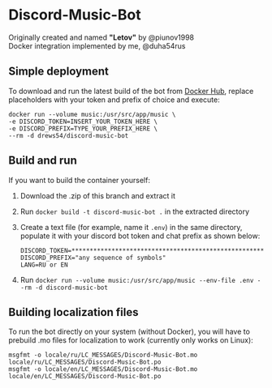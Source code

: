 # Discord-Music-Bot

Originally created and named **"Letov"** by @piunov1998  
Docker integration implemented by me, @duha54rus

## Simple deployment

To download and run the latest build of the bot from [Docker Hub](https://hub.docker.com/r/drews54/discord-music-bot), replace placeholders with your token and prefix of choice and execute:

```shell
docker run --volume music:/usr/src/app/music \
-e DISCORD_TOKEN=INSERT_YOUR_TOKEN_HERE \
-e DISCORD_PREFIX=TYPE_YOUR_PREFIX_HERE \
--rm -d drews54/discord-music-bot
```

## Build and run

If you want to build the container yourself:

1. Download the .zip of this branch and extract it
2. Run `docker build -t discord-music-bot .` in the extracted directory
3. Create a text file (for example, name it `.env`) in the same directory, populate it with your discord bot token and chat prefix as shown below:

    ```env
    DISCORD_TOKEN=***********************************************************
    DISCORD_PREFIX="any sequence of symbols"
    LANG=RU or EN
    ```

4. Run `docker run --volume music:/usr/src/app/music --env-file .env --rm -d discord-music-bot`

## Building localization files

To run the bot directly on your system (without Docker), you will have to prebuild .mo files for localization to work (currently only works on Linux):

```shell
msgfmt -o locale/ru/LC_MESSAGES/Discord-Music-Bot.mo locale/ru/LC_MESSAGES/Discord-Music-Bot.po
msgfmt -o locale/en/LC_MESSAGES/Discord-Music-Bot.mo locale/en/LC_MESSAGES/Discord-Music-Bot.po
```

